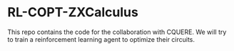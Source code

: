 # RL-COPT-ZXCalculus
This repo contains the code for the collaboration with CQUERE. We will try to train a reinforcement learning agent to optimize their circuits.
